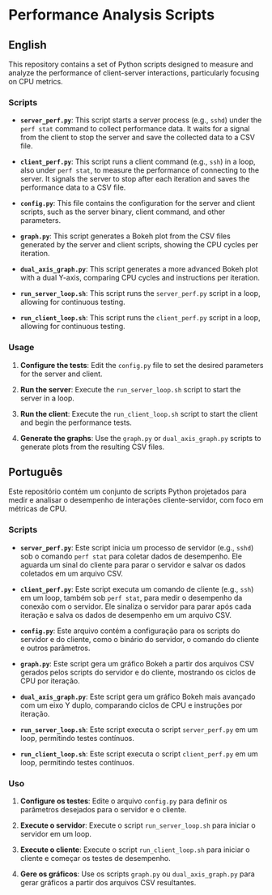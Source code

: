 # Performance Analysis Scripts

## English

This repository contains a set of Python scripts designed to measure and analyze the performance of client-server interactions, particularly focusing on CPU metrics.

### Scripts

- **`server_perf.py`**: This script starts a server process (e.g., `sshd`) under the `perf stat` command to collect performance data. It waits for a signal from the client to stop the server and save the collected data to a CSV file.

- **`client_perf.py`**: This script runs a client command (e.g., `ssh`) in a loop, also under `perf stat`, to measure the performance of connecting to the server. It signals the server to stop after each iteration and saves the performance data to a CSV file.

- **`config.py`**: This file contains the configuration for the server and client scripts, such as the server binary, client command, and other parameters.

- **`graph.py`**: This script generates a Bokeh plot from the CSV files generated by the server and client scripts, showing the CPU cycles per iteration.

- **`dual_axis_graph.py`**: This script generates a more advanced Bokeh plot with a dual Y-axis, comparing CPU cycles and instructions per iteration.

- **`run_server_loop.sh`**: This script runs the `server_perf.py` script in a loop, allowing for continuous testing.

- **`run_client_loop.sh`**: This script runs the `client_perf.py` script in a loop, allowing for continuous testing.

### Usage

1. **Configure the tests**: Edit the `config.py` file to set the desired parameters for the server and client.

2. **Run the server**: Execute the `run_server_loop.sh` script to start the server in a loop.

3. **Run the client**: Execute the `run_client_loop.sh` script to start the client and begin the performance tests.

4. **Generate the graphs**: Use the `graph.py` or `dual_axis_graph.py` scripts to generate plots from the resulting CSV files.

## Português

Este repositório contém um conjunto de scripts Python projetados para medir e analisar o desempenho de interações cliente-servidor, com foco em métricas de CPU.

### Scripts

- **`server_perf.py`**: Este script inicia um processo de servidor (e.g., `sshd`) sob o comando `perf stat` para coletar dados de desempenho. Ele aguarda um sinal do cliente para parar o servidor e salvar os dados coletados em um arquivo CSV.

- **`client_perf.py`**: Este script executa um comando de cliente (e.g., `ssh`) em um loop, também sob `perf stat`, para medir o desempenho da conexão com o servidor. Ele sinaliza o servidor para parar após cada iteração e salva os dados de desempenho em um arquivo CSV.

- **`config.py`**: Este arquivo contém a configuração para os scripts do servidor e do cliente, como o binário do servidor, o comando do cliente e outros parâmetros.

- **`graph.py`**: Este script gera um gráfico Bokeh a partir dos arquivos CSV gerados pelos scripts do servidor e do cliente, mostrando os ciclos de CPU por iteração.

- **`dual_axis_graph.py`**: Este script gera um gráfico Bokeh mais avançado com um eixo Y duplo, comparando ciclos de CPU e instruções por iteração.

- **`run_server_loop.sh`**: Este script executa o script `server_perf.py` em um loop, permitindo testes contínuos.

- **`run_client_loop.sh`**: Este script executa o script `client_perf.py` em um loop, permitindo testes contínuos.

### Uso

1. **Configure os testes**: Edite o arquivo `config.py` para definir os parâmetros desejados para o servidor e o cliente.

2. **Execute o servidor**: Execute o script `run_server_loop.sh` para iniciar o servidor em um loop.

3. **Execute o cliente**: Execute o script `run_client_loop.sh` para iniciar o cliente e começar os testes de desempenho.

4. **Gere os gráficos**: Use os scripts `graph.py` ou `dual_axis_graph.py` para gerar gráficos a partir dos arquivos CSV resultantes.
